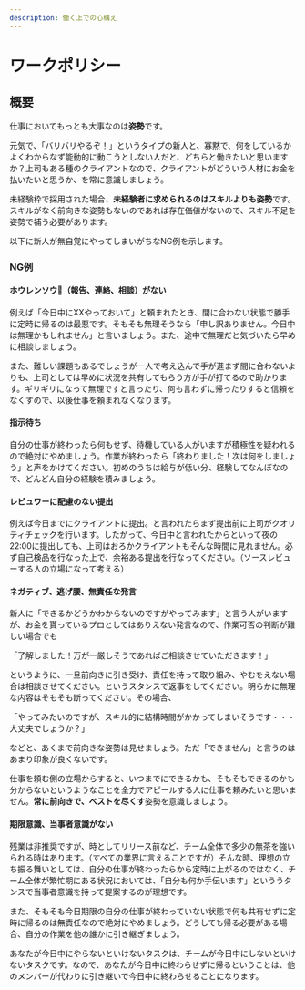```yaml
---
description: 働く上での心構え
---
```


# ワークポリシー

## 概要

仕事においてもっとも大事なのは**姿勢**です。

元気で、「バリバリやるぞ！」というタイプの新人と、寡黙で、何をしているかよくわからなず能動的に動こうとしない人だと、どちらと働きたいと思いますか？上司もある種のクライアントなので、クライアントがどういう人材にお金を払いたいと思うか、を常に意識しましょう。

未経験枠で採用された場合、**未経験者に求められるのはスキルよりも姿勢**です。スキルがなく前向きな姿勢もないのであれば存在価値がないので、スキル不足を姿勢で補う必要があります。

以下に新人が無自覚にやってしまいがちなNG例を示します。

### NG例

#### ホウレンソウ（報告、連絡、相談）がない

例えば「今日中にXXやっておいて」と頼まれたとき、間に合わない状態で勝手に定時に帰るのは最悪です。そもそも無理そうなら「申し訳ありません。今日中は無理かもしれません」と言いましょう。また、途中で無理だと気づいたら早めに相談しましょう。

また、難しい課題もあるでしょうが一人で考え込んで手が進まず間に合わないよりも、上司としては早めに状況を共有してもらう方が手が打てるので助かります。ギリギリになって無理ですと言ったり、何も言わずに帰ったりすると信頼をなくすので、以後仕事を頼まれなくなります。

#### 指示待ち

自分の仕事が終わったら何もせず、待機している人がいますが積極性を疑われるので絶対にやめましょう。作業が終わったら「終わりました！次は何をしましょう」と声をかけてください。初めのうちは給与が低い分、経験してなんぼなので、どんどん自分の経験を積みましょう。

#### レビュワーに配慮のない提出

例えば今日までにクライアントに提出。と言われたらまず提出前に上司がクオリティチェックを行います。したがって、今日中と言われたからといって夜の22:00に提出しても、上司はおろかクライアントもそんな時間に見れません。必ず自己検品を行なった上で、余裕ある提出を行なってください。（ソースレビューする人の立場になって考える）

#### ネガティブ、逃げ腰、無責任な発言

新人に「できるかどうかわからないのですがやってみます」と言う人がいますが、お金を貰っているプロとしてはありえない発言なので、作業可否の判断が難しい場合でも

「了解しました！万が一厳しそうであればご相談させていただきます！」

というように、一旦前向きに引き受け、責任を持って取り組み、やむをえない場合は相談させてください。というスタンスで返事をしてください。明らかに無理な内容はそもそも断ってください。その場合、

「やってみたいのですが、スキル的に結構時間がかかってしまいそうです・・・大丈夫でしょうか？」

などと、あくまで前向きな姿勢は見せましょう。ただ「できません」と言うのはあまり印象が良くないです。

仕事を頼む側の立場からすると、いつまでにできるかも、そもそもできるのかも分からないというようなことを全力でアピールする人に仕事を頼みたいと思いません。**常に前向きで、ベストを尽くす**姿勢を意識しましょう。

#### 期限意識、当事者意識がない

残業は非推奨ですが、時としてリリース前など、チーム全体で多少の無茶を強いられる時はあります。（すべての業界に言えることですが）そんな時、理想の立ち振る舞いとしては、自分の仕事が終わったらから定時に上がるのではなく、チーム全体が繁忙期にある状況においては、「自分も何か手伝います」といううタンスで当事者意識を持って提案するのが理想です。

また、そもそも今日期限の自分の仕事が終わっていない状態で何も共有せずに定時に帰るのは無責任なので絶対にやめましょう。どうしても帰る必要がある場合、自分の作業を他の誰かに引き継ぎましょう。

あなたが今日中にやらないといけないタスクは、チームが今日中にしないといけないタスクです。なので、あなたが今日中に終わらせずに帰るということは、他のメンバーが代わりに引き継いで今日中に終わらせることになります。

